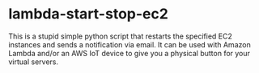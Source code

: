 # lambda-start-stop-ec2
This is a stupid simple python script that restarts the specified EC2 instances and sends a notification via email. It can be used with Amazon Lambda and/or an AWS IoT device to give you a physical button for your virtual servers.
